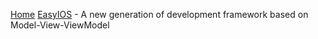 [Home](Home) [EasyIOS](https://github.com/zhuchaowe/EasyIOS) - A new generation of development framework based on Model-View-ViewModel 